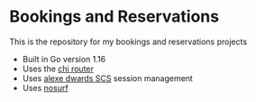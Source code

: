 # Bookings and Reservations

This is the repository for my bookings and reservations projects

- Built in Go version 1.16
- Uses the [chi router](https://github.com/go-chi/chi)
- Uses [alexe dwards SCS](https://github.com/alexedwards/scs/v2) session management
- Uses [nosurf](https://github.com/justinas/nosurf) 
